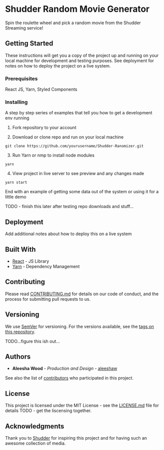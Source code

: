 # Shudder Random Movie Generator

Spin the roulette wheel and pick a random movie from the Shudder Streaming service!

## Getting Started

These instructions will get you a copy of the project up and running on your local machine for development and testing purposes. See deployment for notes on how to deploy the project on a live system.

### Prerequisites

React JS, Yarn, Styled Components


### Installing

A step by step series of examples that tell you how to get a development env running

1. Fork repository to your account

2. Download or clone repo and run on your local machine

```
git clone https://github.com/yourusername/Shudder-Ranomizer.git
```

3. Run Yarn or nmp to install node modules

```
yarn 
```
4. View project in live server to see preview and any changes made

```
yarn start
```

End with an example of getting some data out of the system or using it for a little demo

TODO - finish this later after testing repo downloads and stuff... 


## Deployment

Add additional notes about how to deploy this on a live system

## Built With

* [React](https://reactjs.org/) - JS Library
* [Yarn](https://yarnpkg.com/en/) - Dependency Management

## Contributing

Please read [CONTRIBUTING.md](https://gist.github.com/PurpleBooth/b24679402957c63ec426) for details on our code of conduct, and the process for submitting pull requests to us.

## Versioning

We use [SemVer](http://semver.org/) for versioning. For the versions available, see the [tags on this repository](https://github.com/your/project/tags). 

TODO...figure this ish out...

## Authors

* **Aleesha Wood** - *Production and Design* - [aleeshaw](https://github.com/aleeshaw)

See also the list of [contributors](https://github.com/your/project/contributors) who participated in this project.

## License

This project is licensed under the MIT License - see the [LICENSE.md](LICENSE.md) file for details
TODO - get the liscensing together.

## Acknowledgments
Thank you to [Shudder](https://www.shudder.com) for inspiring this project and for having such an awesome collection of media.